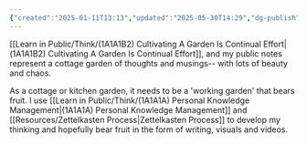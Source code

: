 ```yaml
---
{"created":"2025-01-11T13:13","updated":"2025-05-30T14:29","dg-publish":true,"dg-path":"Think/(1A1A1B) My Thoughts Are A Cottage Garden.md","permalink":"/think/1-a1-a1-b-my-thoughts-are-a-cottage-garden/","dgPassFrontmatter":true,"noteIcon":"1"}
---
```



[[Learn in Public/Think/(1A1A1B2) Cultivating A Garden Is Continual Effort\|(1A1A1B2) Cultivating A Garden Is Continual Effort]], and my public notes represent a cottage garden of thoughts and musings-- with lots of beauty and chaos. 

As a cottage or kitchen garden, it needs to be a 'working garden' that bears fruit. I use [[Learn in Public/Think/(1A1A1A) Personal Knowledge Management\|(1A1A1A) Personal Knowledge Management]] and [[Resources/Zettelkasten Process\|Zettelkasten Process]] to develop my thinking and hopefully bear fruit in the form of writing, visuals and videos. 